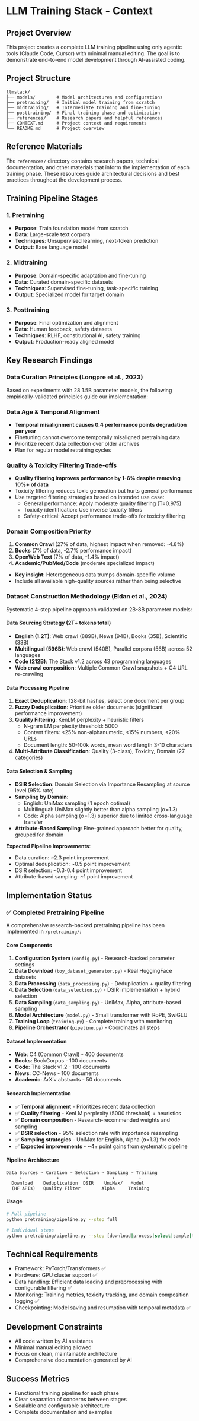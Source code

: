 # LLM Training Stack - Context

## Project Overview
This project creates a complete LLM training pipeline using only agentic tools (Claude Code, Cursor) with minimal manual editing. The goal is to demonstrate end-to-end model development through AI-assisted coding.

## Project Structure
```
llmstack/
├── models/        # Model architectures and configurations
├── pretraining/   # Initial model training from scratch
├── midtraining/   # Intermediate training and fine-tuning
├── posttraining/  # Final training phase and optimization
├── references/    # Research papers and helpful references
├── CONTEXT.md     # Project context and requirements
└── README.md      # Project overview
```

## Reference Materials
The `references/` directory contains research papers, technical documentation, and other materials that inform the implementation of each training phase. These resources guide architectural decisions and best practices throughout the development process.

## Training Pipeline Stages

### 1. Pretraining
- **Purpose**: Train foundation model from scratch
- **Data**: Large-scale text corpora
- **Techniques**: Unsupervised learning, next-token prediction
- **Output**: Base language model

### 2. Midtraining  
- **Purpose**: Domain-specific adaptation and fine-tuning
- **Data**: Curated domain-specific datasets
- **Techniques**: Supervised fine-tuning, task-specific training
- **Output**: Specialized model for target domain

### 3. Posttraining
- **Purpose**: Final optimization and alignment
- **Data**: Human feedback, safety datasets
- **Techniques**: RLHF, constitutional AI, safety training
- **Output**: Production-ready aligned model

## Key Research Findings

### Data Curation Principles (Longpre et al., 2023)
Based on experiments with 28 1.5B parameter models, the following empirically-validated principles guide our implementation:

### Data Age & Temporal Alignment
- **Temporal misalignment causes 0.4 performance points degradation per year**
- Finetuning cannot overcome temporally misaligned pretraining data
- Prioritize recent data collection over older archives
- Plan for regular model retraining cycles

### Quality & Toxicity Filtering Trade-offs
- **Quality filtering improves performance by 1-6% despite removing 10%+ of data**
- Toxicity filtering reduces toxic generation but hurts general performance
- Use targeted filtering strategies based on intended use case:
  - General performance: Apply moderate quality filtering (T=0.975)
  - Toxicity identification: Use inverse toxicity filters
  - Safety-critical: Accept performance trade-offs for toxicity filtering

### Domain Composition Priority
1. **Common Crawl** (27% of data, highest impact when removed: -4.8%)
2. **Books** (7% of data, -2.7% performance impact)
3. **OpenWeb Text** (7% of data, -1.4% impact)
4. **Academic/PubMed/Code** (moderate specialized impact)
- **Key insight**: Heterogeneous data trumps domain-specific volume
- Include all available high-quality sources rather than being selective

### Dataset Construction Methodology (Eldan et al., 2024)
Systematic 4-step pipeline approach validated on 2B-8B parameter models:

#### Data Sourcing Strategy (2T+ tokens total)
- **English (1.2T)**: Web crawl (889B), News (94B), Books (35B), Scientific (33B)
- **Multilingual (596B)**: Web crawl (540B), Parallel corpora (56B) across 52 languages  
- **Code (212B)**: The Stack v1.2 across 43 programming languages
- **Web crawl composition**: Multiple Common Crawl snapshots + C4 URL re-crawling

#### Data Processing Pipeline
1. **Exact Deduplication**: 128-bit hashes, select one document per group
2. **Fuzzy Deduplication**: Prioritize older documents (significant performance improvement)
3. **Quality Filtering**: KenLM perplexity + heuristic filters
   - N-gram LM perplexity threshold: 5000
   - Content filters: <25% non-alphanumeric, <15% numbers, <20% URLs
   - Document length: 50-100k words, mean word length 3-10 characters
4. **Multi-Attribute Classification**: Quality (3-class), Toxicity, Domain (27 categories)

#### Data Selection & Sampling
- **DSIR Selection**: Domain Selection via Importance Resampling at source level (95% rate)
- **Sampling by Domain**:
  - English: UniMax sampling (1 epoch optimal)
  - Multilingual: UniMax slightly better than alpha sampling (α=1.3)
  - Code: Alpha sampling (α=1.3) superior due to limited cross-language transfer
- **Attribute-Based Sampling**: Fine-grained approach better for quality, grouped for domain

**Expected Pipeline Improvements**:
- Data curation: ~2.3 point improvement
- Optimal deduplication: ~0.5 point improvement  
- DSIR selection: ~0.3-0.4 point improvement
- Attribute-based sampling: ~1 point improvement

## Implementation Status

### ✅ Completed Pretraining Pipeline
A comprehensive research-backed pretraining pipeline has been implemented in `/pretraining/`:

#### Core Components
1. **Configuration System** (`config.py`) - Research-backed parameter settings
2. **Data Download** (`toy_dataset_generator.py`) - Real HuggingFace datasets
3. **Data Processing** (`data_processing.py`) - Deduplication + quality filtering
4. **Data Selection** (`data_selection.py`) - DSIR implementation + hybrid selection
5. **Data Sampling** (`data_sampling.py`) - UniMax, Alpha, attribute-based sampling
6. **Model Architecture** (`model.py`) - Small transformer with RoPE, SwiGLU
7. **Training Loop** (`training.py`) - Complete training with monitoring
8. **Pipeline Orchestrator** (`pipeline.py`) - Coordinates all steps

#### Dataset Implementation
- **Web**: C4 (Common Crawl) - 400 documents
- **Books**: BookCorpus - 100 documents  
- **Code**: The Stack v1.2 - 100 documents
- **News**: CC-News - 100 documents
- **Academic**: ArXiv abstracts - 50 documents

#### Research Implementation
- ✅ **Temporal alignment** - Prioritizes recent data collection
- ✅ **Quality filtering** - KenLM perplexity (5000 threshold) + heuristics
- ✅ **Domain composition** - Research-recommended weights and sampling
- ✅ **DSIR selection** - 95% selection rate with importance resampling
- ✅ **Sampling strategies** - UniMax for English, Alpha (α=1.3) for code
- ✅ **Expected improvements** - ~4+ point gains from systematic pipeline

#### Pipeline Architecture
```
Data Sources → Curation → Selection → Sampling → Training
     ↓             ↓          ↓         ↓         ↓
  Download    Deduplication  DSIR    UniMax/   Model
  (HF APIs)   Quality Filter        Alpha     Training
```

#### Usage
```bash
# Full pipeline
python pretraining/pipeline.py --step full

# Individual steps
python pretraining/pipeline.py --step [download|process|select|sample|train]
```

## Technical Requirements
- Framework: PyTorch/Transformers ✅
- Hardware: GPU cluster support ✅
- Data handling: Efficient data loading and preprocessing with configurable filtering ✅
- Monitoring: Training metrics, toxicity tracking, and domain composition logging ✅
- Checkpointing: Model saving and resumption with temporal metadata ✅

## Development Constraints
- All code written by AI assistants
- Minimal manual editing allowed
- Focus on clean, maintainable architecture
- Comprehensive documentation generated by AI

## Success Metrics
- Functional training pipeline for each phase
- Clear separation of concerns between stages
- Scalable and configurable architecture
- Complete documentation and examples